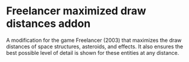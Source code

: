 # Freelancer maximized draw distances addon
A modification for the game Freelancer (2003) that maximizes the draw distances of space structures, asteroids, and effects. It also ensures the best possible level of detail is shown for these entities at any distance.

